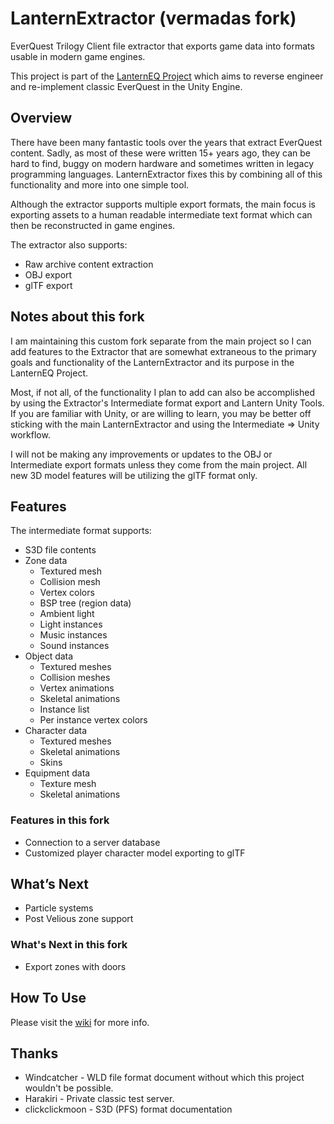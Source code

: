 # LanternExtractor (vermadas fork)
EverQuest Trilogy Client file extractor that exports game data into formats usable in modern game engines. 

This project is part of the [LanternEQ Project](https://www.lanterneq.com) which aims to reverse engineer and re-implement classic EverQuest in the Unity Engine.

## Overview
There have been many fantastic tools over the years that extract EverQuest content. Sadly, as most of these were written 15+ years ago, they can be hard to find, buggy on modern hardware and sometimes written in legacy programming languages. LanternExtractor fixes this by combining all of this functionality and more into one simple tool.

Although the extractor supports multiple export formats, the main focus is exporting assets to a human readable intermediate text format which can then be reconstructed in game engines.

The extractor also supports:
  - Raw archive content extraction
  - OBJ export
  - glTF export

## Notes about this fork
I am maintaining this custom fork separate from the main project so I can add features to the Extractor that are somewhat extraneous to the primary goals and functionality of the LanternExtractor and its purpose in the LanternEQ Project.

Most, if not all, of the functionality I plan to add can also be accomplished by using the Extractor's Intermediate format export and Lantern Unity Tools. If you are familiar with Unity, or are willing to learn, you may be better off sticking with the main LanternExtractor and using the Intermediate => Unity workflow.

I will not be making any improvements or updates to the OBJ or Intermediate export formats unless they come from the main project. All new 3D model features will be utilizing the glTF format only.

## Features

The intermediate format supports:
- S3D file contents
- Zone data
  - Textured mesh
  - Collision mesh
  - Vertex colors
  - BSP tree (region data)
  - Ambient light
  - Light instances
  - Music instances
  - Sound instances
- Object data
  - Textured meshes
  - Collision meshes
  - Vertex animations
  - Skeletal animations
  - Instance list
  - Per instance vertex colors
- Character data
  - Textured meshes
  - Skeletal animations
  - Skins
- Equipment data
  - Texture mesh
  - Skeletal animations

### Features in this fork
- Connection to a server database
- Customized player character model exporting to glTF

## What’s Next
  - Particle systems
  - Post Velious zone support

### What's Next in this fork
  - Export zones with doors

## How To Use
Please visit the [wiki](https://github.com/LanternEQ/LanternExtractor/wiki) for more info.

## Thanks
- Windcatcher - WLD file format document without which this project wouldn't be possible.
- Harakiri - Private classic test server.
- clickclickmoon - S3D (PFS) format documentation
